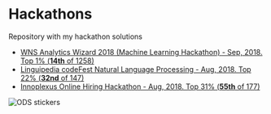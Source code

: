 # Hackathons
Repository with my hackathon solutions<br>
* <a href="https://github.com/kcostya/hackathons-solutions/tree/master/wns">WNS Analytics Wizard 2018 (Machine Learning Hackathon) - Sep, 2018. Top 1% (<b>14th</b> of 1258)</a><br>
* <a href="https://github.com/kcostya/hackathons-solutions/tree/master/linguipedia">Linguipedia codeFest Natural Language Processing - Aug, 2018. Top 22% (<b>32nd</b> of 147)</a><br>
* <a href="https://github.com/kcostya/hackathons-solutions/tree/master/innoplexus">Innoplexus Online Hiring Hackathon - Aug, 2018. Top 31% (<b>55th</b> of 177)</a><br>

![ODS stickers](https://github.com/kcostya/hackathons-solutions/blob/master/tag_hackathon.png)
